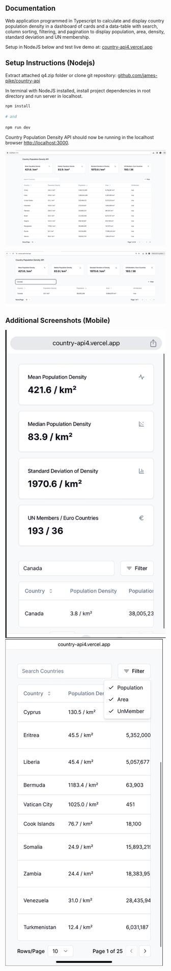 ## Documentation

Web application programmed in Typescript to calculate and display country population density in a dashboard of cards and a data-table with search, column sorting, filtering, and pagination to display population, area, density, standard deviation and UN membership.

Setup in NodeJS below and test live demo at: [country-api4.vercel.app](https://country-api4.vercel.app)

## Setup Instructions (Nodejs)

Extract attached q4.zip folder or clone git repository: [github.com/james-pike/country-api](https://github.com/james-pike/country-api) 

In terminal with NodeJS installed, install project dependencies in root directory and run server in localhost.

```bash
npm install

# and

npm run dev
```

Country Population Density API should now be running in the localhost browser [http://localhost:3000](http://localhost:3000).



![alt text](<Screenshot from 2024-04-05 19-42-12.png>)


![alt text](<Screenshot from 2024-04-05 19-48-52.png>)




## Additional Screenshots (Mobile)

![alt text](<Screenshot from 2024-04-05 20-03-33.png>) ![alt text](<Screenshot from 2024-04-05 20-04-54.png>)


